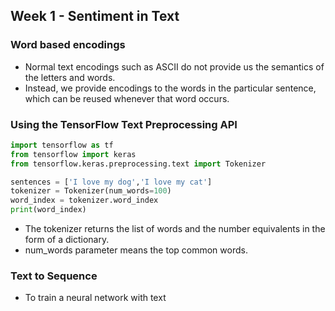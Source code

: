 ## Week 1 - Sentiment in Text

### Word based encodings

- Normal text encodings such as ASCII do not provide us the semantics of the letters and words.
- Instead, we provide encodings to the words in the particular sentence, which can be reused whenever that word occurs.

### Using the TensorFlow Text Preprocessing API

```py
import tensorflow as tf
from tensorflow import keras
from tensorflow.keras.preprocessing.text import Tokenizer

sentences = ['I love my dog','I love my cat']
tokenizer = Tokenizer(num_words=100)
word_index = tokenizer.word_index
print(word_index)
```

- The tokenizer returns the list of words and the number equivalents in the form of a dictionary.
- num_words parameter means the top common words.

### Text to Sequence

- To train a neural network with text 